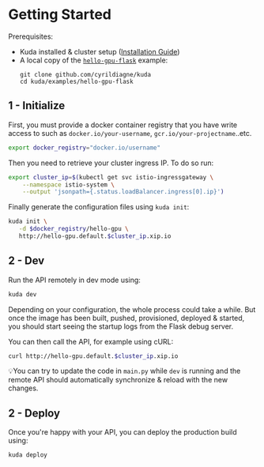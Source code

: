 # Getting Started

Prerequisites:

- Kuda installed & cluster setup ([Installation Guide](docs/install.md))
- A local copy of the [`hello-gpu-flask`](examples/hello-gpu-flask) example:
  ```
  git clone github.com/cyrildiagne/kuda
  cd kuda/examples/hello-gpu-flask
  ```

## 1 - Initialize

First, you must provide a docker container registry that you have write access to such as `docker.io/your-username`, `gcr.io/your-projectname`..etc.

```bash
export docker_registry="docker.io/username"
```

Then you need to retrieve your cluster ingress IP. To do so run:

```bash
export cluster_ip=$(kubectl get svc istio-ingressgateway \
    --namespace istio-system \
    --output 'jsonpath={.status.loadBalancer.ingress[0].ip}')
```

Finally generate the configuration files using `kuda init`:

```bash
kuda init \
   -d $docker_registry/hello-gpu \
   http://hello-gpu.default.$cluster_ip.xip.io
```

## 2 - Dev

Run the API remotely in dev mode using:

```bash
kuda dev
```

Depending on your configuration, the whole process could take a while.
But once the image has been built, pushed, provisioned, deployed & started,
you should start seeing the startup logs from the Flask debug server.

You can then call the API, for example using cURL:

```bash
curl http://hello-gpu.default.$cluster_ip.xip.io
```

💡You can try to update the code in `main.py` while `dev`
is running and the remote API should automatically synchronize & reload
with the new changes.

## 2 - Deploy

Once you're happy with your API, you can deploy the production build using:

```bash
kuda deploy
```
